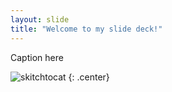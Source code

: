 ```yaml
---
layout: slide
title: "Welcome to my slide deck!"
---
```


Caption here

![skitchtocat](https://octodex.github.com/images/skitchtocat.png)
{: .center}
